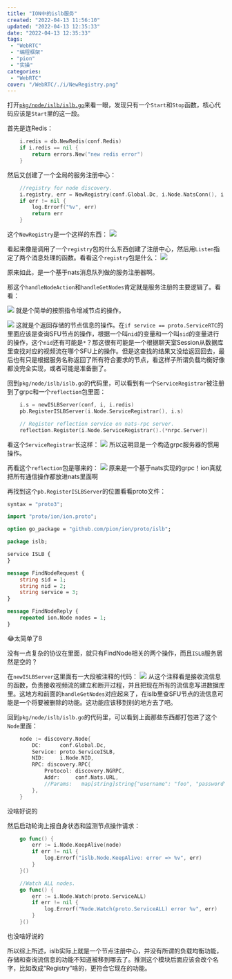 ```yaml
---
title: "ION中的islb服务"
created: "2022-04-13 11:56:10"
updated: "2022-04-13 12:35:33"
date: "2022-04-13 12:35:33"
tags: 
 - "WebRTC"
 - "编程框架"
 - "pion"
 - "实操"
categories: 
 - "WebRTC"
cover: "/WebRTC/./i/NewRegistry.png"
---
```


打开[`pkg/node/islb/islb.go`](https://github.com/pion/ion/blob/65dbd12eaad0f0e0a019b4d8ee80742930bcdc28/pkg/node/islb/islb.go)来看一眼，发现只有一个`Start`和`Stop`函数，核心代码应该是`Start`里的这一段。

首先是连Redis：
```go
	i.redis = db.NewRedis(conf.Redis)
	if i.redis == nil {
		return errors.New("new redis error")
	}
```

然后又创建了一个全局的服务注册中心：
```go
	//registry for node discovery.
	i.registry, err = NewRegistry(conf.Global.Dc, i.Node.NatsConn(), i.redis)
	if err != nil {
		log.Errorf("%v", err)
		return err
	}
```

这个`NewRegistry`是一个这样的东西：
![](./i/NewRegistry.png)

看起来像是调用了一个`registry`包的什么东西创建了注册中心，然后用`Listen`指定了两个消息处理的函数。看看这个`registry`包是什么：
![](i/nats-discovery.png)

原来如此，是一个基于nats消息队列做的服务注册器啊。

那这个`handleNodeAction`和`handleGetNodes`肯定就是服务注册的主要逻辑了。看看：

![](i/handleNodeAction.png)
就是个简单的按照指令增减节点的操作。

![](i/handleGetNodes.png)
这就是个返回存储的节点信息的操作。在`if service == proto.ServiceRTC`的里面应该是查询SFU节点的操作，根据一个叫`nid`的变量和一个叫`sid`的变量进行的操作，这个`nid`还有可能是`*`？那这很有可能是一个根据聊天室Session从数据库里查找对应的视频流在哪个SFU上的操作。但是这查找的结果又没给返回回去，最后也有只是根据服务名称返回了所有符合要求的节点，看这样子所谓负载均衡好像都没完全实现，或者可能是准备删了。


回到`pkg/node/islb/islb.go`的代码里，可以看到有一个`ServiceRegistrar`被注册到了grpc和一个`reflection`包里面：
```go
	i.s = newISLBServer(conf, i, i.redis)
	pb.RegisterISLBServer(i.Node.ServiceRegistrar(), i.s)

	// Register reflection service on nats-rpc server.
	reflection.Register(i.Node.ServiceRegistrar().(*nrpc.Server))
```
看这个`ServiceRegistrar`长这样：
![](i/ServiceRegistrar.png)
所以这明显是一个构造grpc服务器的惯用操作。

再看这个`reflection`包是哪来的：
![](i/nats-grpc.png)
原来是一个基于nats实现的grpc！ion真就把所有通信操作都放进nats里面啊

再找到这个`pb.RegisterISLBServer`的位置看看proto文件：
```proto
syntax = "proto3";

import "proto/ion/ion.proto";

option go_package = "github.com/pion/ion/proto/islb";

package islb;

service ISLB {
}

message FindNodeRequest {
    string sid = 1;
    string nid = 2;
    string service = 3;
}

message FindNodeReply {
    repeated ion.Node nodes = 1;
}
```
😂太简单了8

没有一点复杂的协议在里面，就只有FindNode相关的两个操作，而且`ISLB`服务居然是空的？

在`newISLBServer`这里面有一大段被注释的代码：
![](i/PostISLBEvent.png)
从这个注释看是接收流信息的函数，负责接收视频流的建立和断开过程，并且把现在所有的流信息写进数据库里。这地方和前面的`handleGetNodes`对应起来了，在islb里查SFU节点的流信息可能是一个将要被删除的功能。这功能应该移到别的地方去了吧。

回到`pkg/node/islb/islb.go`的代码里，可以看到上面那些东西都打包进了这个`Node`里面：
```go
	node := discovery.Node{
		DC:      conf.Global.Dc,
		Service: proto.ServiceISLB,
		NID:     i.Node.NID,
		RPC: discovery.RPC{
			Protocol: discovery.NGRPC,
			Addr:     conf.Nats.URL,
			//Params:   map[string]string{"username": "foo", "password": "bar"},
		},
	}
```
没啥好说的

然后启动轮询上报自身状态和监测节点操作请求：
```go
	go func() {
		err := i.Node.KeepAlive(node)
		if err != nil {
			log.Errorf("islb.Node.KeepAlive: error => %v", err)
		}
	}()

	//Watch ALL nodes.
	go func() {
		err := i.Node.Watch(proto.ServiceALL)
		if err != nil {
			log.Errorf("Node.Watch(proto.ServiceALL) error %v", err)
		}
	}()
```
也没啥好说的

所以综上所述，islb实际上就是一个节点注册中心，并没有所谓的负载均衡功能，存储和查询流信息的功能不知道被移到哪去了。推测这个模块后面应该会改个名字，比如改成“Registry”啥的，更符合它现在的功能。
